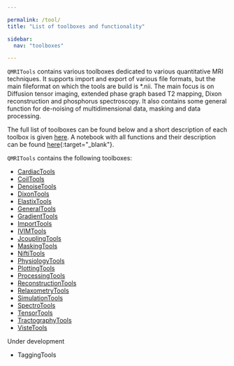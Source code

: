 ```yaml
---

permalink: /tool/
title: "List of toolboxes and functionality"

sidebar:
  nav: "toolboxes"

---
```


`QMRITools` contains various toolboxes dedicated to various quantitative MRI techniques. It supports 
import and export of various file formats, but the main fileformat on which the tools are build is *.nii. The main focus is on Diffusion tensor imaging, extended phase graph based T2 mapping, Dixon reconstruction and phosphorus spectroscopy. It also contains some general function for de-noising of multidimensional data, masking and data processing. 

The full list of toolboxes can be found below and a short description of each toolbox is given [here](../toolboxes_description). 
A notebook with all functions and their description can be found [here](https://github.com/mfroeling/QMRITools/blob/master/QMRITools/All-Functions.nb){:target="_blank"}.

`QMRITools` contains the following toolboxes:

-   [CardiacTools](../tool/description/#cardiactools-)
-   [CoilTools](../tool/description/#coiltools-)
-   [DenoiseTools](../tool/description/#denoisetools-)
-   [DixonTools](../tool/description/#dixontools-)
-   [ElastixTools](../tool/description/#elasitxtools-)
-   [GeneralTools](../tool/description/#generaltools-)
-   [GradientTools](../tool/description/#gradienttools-)
-   [ImportTools](../tool/description/#importtools-)
-   [IVIMTools](../tool/description/#ivimtools-)
-   [JcouplingTools](../tool/description/#jcouplingtools-)
-   [MaskingTools](../tool/description/#maskingtools-)
-   [NiftiTools](../tool/description/#niftitools-)
-   [PhysiologyTools](../tool/description/#psysiologytools-)
-   [PlottingTools](../tool/description/#plottingtools-)
-   [ProcessingTools](../tool/description/#processingtools-)
-   [ReconstructionTools](../tool/description/#reconstructiontools-)
-   [RelaxometryTools](../tool/description/#relaxometrytools-)
-   [SimulationTools](../tool/description/#simulationtools-)
-   [SpectroTools](../tool/description/#spectrotools-)
-   [TensorTools](../tool/description/#tensortools-)
-   [TractographyTools](../tool/description/#tractographytools-)
-   [VisteTools](../tool/description/#vistetools-)

Under development

-   TaggingTools